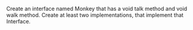 Create an interface named Monkey that has a void talk method and void walk method. 
Create at least two implementations, that implement that Interface.

